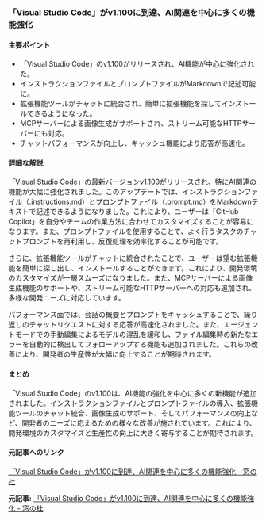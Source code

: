### 「Visual Studio Code」がv1.100に到達、AI関連を中心に多くの機能強化

#### 主要ポイント
- 「Visual Studio Code」のv1.100がリリースされ、AI機能が中心に強化された。
- インストラクションファイルとプロンプトファイルがMarkdownで記述可能に。
- 拡張機能ツールがチャットに統合され、簡単に拡張機能を探してインストールできるようになった。
- MCPサーバーによる画像生成がサポートされ、ストリーム可能なHTTPサーバーにも対応。
- チャットパフォーマンスが向上し、キャッシュ機能により応答が高速化。

#### 詳細な解説

「Visual Studio Code」の最新バージョンv1.100がリリースされ、特にAI関連の機能が大幅に強化されました。このアップデートでは、インストラクションファイル（.instructions.md）とプロンプトファイル（.prompt.md）をMarkdownテキストで記述できるようになりました。これにより、ユーザーは「GitHub Copilot」を自分やチームの作業方法に合わせてカスタマイズすることが容易になります。また、プロンプトファイルを使用することで、よく行うタスクのチャットプロンプトを再利用し、反復処理を効率化することが可能です。

さらに、拡張機能ツールがチャットに統合されたことで、ユーザーは望む拡張機能を簡単に探し出し、インストールすることができます。これにより、開発環境のカスタマイズが一層スムーズになりました。また、MCPサーバーによる画像生成機能のサポートや、ストリーム可能なHTTPサーバーへの対応も追加され、多様な開発ニーズに対応しています。

パフォーマンス面では、会話の概要とプロンプトをキャッシュすることで、繰り返しのチャットリクエストに対する応答が高速化されました。また、エージェントモードでの手動編集によるモデルの混乱を緩和し、ファイル編集時の新たなエラーを自動的に検出してフォローアップする機能も追加されました。これらの改善により、開発者の生産性が大幅に向上することが期待されます。

#### まとめ

「Visual Studio Code」のv1.100は、AI機能の強化を中心に多くの新機能が追加されました。インストラクションファイルとプロンプトファイルの導入、拡張機能ツールのチャット統合、画像生成のサポート、そしてパフォーマンスの向上など、開発者のニーズに応えるための様々な改善が施されています。これにより、開発環境のカスタマイズと生産性の向上に大きく寄与することが期待されます。

#### 元記事へのリンク
[「Visual Studio Code」がv1.100に到達、AI関連を中心に多くの機能強化 - 窓の杜](https://forest.watch.impress.co.jp/docs/news/1602566.html)

**元記事:** [「Visual Studio Code」がv1.100に到達、AI関連を中心に多くの機能強化 - 窓の杜](http://www.forest.impress.co.jp/docs/news/2012762.html)
